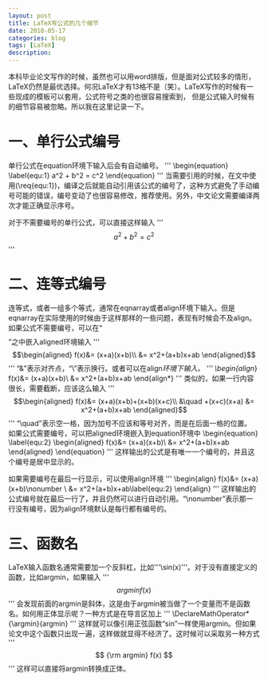 ```yaml
---
layout: post
title: LaTeX写公式的几个细节
date: 2018-05-17
categories: blog
tags: [LaTeX]
description: 
---
```


本科毕业论文写作的时候，虽然也可以用word排版，但是面对公式较多的情形，LaTeX仍然是最优选择。何况LaTeX才有13格不是（笑）。LaTeX写作的时候有一些现成的模板可以套用，公式符号之类的也很容易搜索到，
但是公式输入时候有的细节容易被忽略。所以我在这里记录一下。


# 一、单行公式编号
单行公式在equation环境下输入后会有自动编号。
'''
\begin{equation}
\label{equ:1}
a^2 + b^2 = c^2
\end{equation}
'''
当需要引用的时候，在文中使用(\req{equ:1})，编译之后就能自动引用该公式的编号了，这种方式避免了手动编号可能的错误，编号变动了也很容易修改，推荐使用。另外，中文论文需要编译两次才能正确显示序号。  

对于不需要编号的单行公式，可以直接这样输入
'''
$$ a^2 + b^2 = c^2 $$
''' 

# 二、连等式编号
连等式，或者一组多个等式，通常在eqnarray或者align环境下输入。但是eqnarray在实际使用的时候由于这样那样的一些问题，表现有时候会不及align。
如果公式不需要编号，可以在“$$ $$”之中嵌入aligned环境输入
'''
$$\begin{aligned}
f(x)&= (x+a)(x+b)\\
&= x^2+(a+b)x+ab
\end{aligned}$$
'''
“&”表示对齐点，“\\”表示换行。或者可以在align*环境下输入。
'''
\begin{align*}
f(x)&= (x+a)(x+b)\\
&= x^2+(a+b)x+ab
\end{align*}
'''
类似的，如果一行内容很长，需要截断，应该这么输入
'''
$$\begin{aligned}
f(x)&= (x+a)(x+b)+(x+b)(x+c)\\
&\quad +(x+c)(x+a)
&= x^2+(a+b)x+ab
\end{aligned}$$
'''
“\quad”表示空一格，因为加号不应该和等号对齐，而是在后面一格的位置。
如果公式需要编号，可以把aligned环境嵌入到equation环境中
\begin{equation}
\label{equ:2}
\begin{aligned}
f(x)&= (x+a)(x+b)\\
&= x^2+(a+b)x+ab
\end{aligned}
\end{equation}
'''
这样输出的公式是有唯一一个编号的，并且这个编号是居中显示的。  

如果需要编号在最后一行显示，可以使用align环境
'''
\begin{align}
f(x)&= (x+a)(x+b)\nonumber \\
&= x^2+(a+b)x+ab\label{equ:2}
\end{align}
'''
这样输出的公式编号就在最后一行了，并且仍然可以进行自动引用。“\nonumber”表示那一行没有编号，因为align环境默认是每行都有编号的。

# 三、函数名
LaTeX输入函数名通常需要加一个反斜杠，比如'''\sin(x)'''。对于没有直接定义的函数，比如argmin，如果输入
'''
$$ argmin f(x) $$
'''
会发现前面的argmin是斜体，这是由于argmin被当做了一个变量而不是函数名。如何用正体显示呢？一种方式是在导言区加上
'''
\DeclareMathOperator*{\argmin}{argmin}
'''
这样就可以像引用正弦函数“sin”一样使用argmin。但如果论文中这个函数只出现一遍，这样做就显得不经济了。这时候可以采取另一种方式
'''
$$ {\rm argmin} f(x) $$
'''
这样可以直接将argmin转换成正体。





